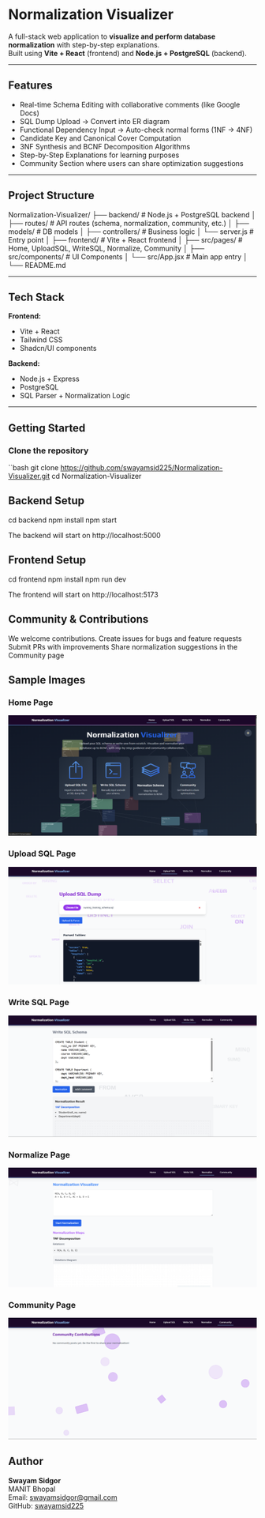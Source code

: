 # Normalization Visualizer

A full-stack web application to **visualize and perform database normalization** with step-by-step explanations.  
Built using **Vite + React** (frontend) and **Node.js + PostgreSQL** (backend).  

---

## Features

- Real-time Schema Editing with collaborative comments (like Google Docs)
- SQL Dump Upload → Convert into ER diagram
- Functional Dependency Input → Auto-check normal forms (1NF → 4NF)
- Candidate Key and Canonical Cover Computation
- 3NF Synthesis and BCNF Decomposition Algorithms
- Step-by-Step Explanations for learning purposes
- Community Section where users can share optimization suggestions

---

## Project Structure

Normalization-Visualizer/
├── backend/ # Node.js + PostgreSQL backend
│ ├── routes/ # API routes (schema, normalization, community, etc.)
│ ├── models/ # DB models
│ ├── controllers/ # Business logic
│ └── server.js # Entry point
│
├── frontend/ # Vite + React frontend
│ ├── src/pages/ # Home, UploadSQL, WriteSQL, Normalize, Community
│ ├── src/components/ # UI Components
│ └── src/App.jsx # Main app entry
│
└── README.md


---

## Tech Stack

**Frontend:**  
- Vite + React  
- Tailwind CSS  
- Shadcn/UI components  

**Backend:**  
- Node.js + Express  
- PostgreSQL  
- SQL Parser + Normalization Logic  

---

## Getting Started

### Clone the repository
``bash
git clone https://github.com/swayamsid225/Normalization-Visualizer.git
cd Normalization-Visualizer

## Backend Setup
cd backend
npm install
npm start

The backend will start on http://localhost:5000

## Frontend Setup
cd frontend
npm install
npm run dev


The frontend will start on http://localhost:5173

## Community & Contributions

We welcome contributions.
Create issues for bugs and feature requests
Submit PRs with improvements
Share normalization suggestions in the Community page


## Sample Images

### Home Page
![Home Page](./home.png)

### Upload SQL Page
![Upload SQL](./upload.png)

### Write SQL Page
![Write SQL](./write.png)

### Normalize Page
![Normalize](./normalize.png)

### Community Page
![Write SQL](./community.png)

## Author

**Swayam Sidgor**  
MANIT Bhopal  
Email: [swayamsidgor@gmail.com](mailto:swayamsidgor@gmail.com)  
GitHub: [swayamsid225](https://github.com/swayamsid225)
